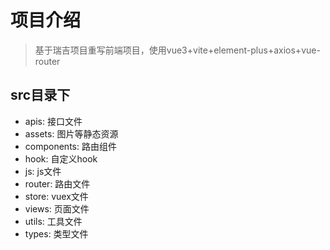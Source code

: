 # 项目介绍

> 基于瑞吉项目重写前端项目，使用vue3+vite+element-plus+axios+vue-router

## src目录下
- apis: 接口文件
- assets: 图片等静态资源
- components: 路由组件
- hook: 自定义hook
- js: js文件
- router: 路由文件
- store: vuex文件
- views: 页面文件
- utils: 工具文件
- types: 类型文件